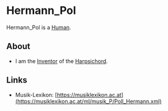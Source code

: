 # Hermann_Pol

Hermann_Pol is a [Human](40000001.md).

## About

- I am the [Inventor](600098.md) of the [Harpsichord](90000046.md).

## Links

- Musik-Lexikon: [https://musiklexikon.ac.at](https://musiklexikon.ac.at/ml/musik_P/Poll_Hermann.xml)
